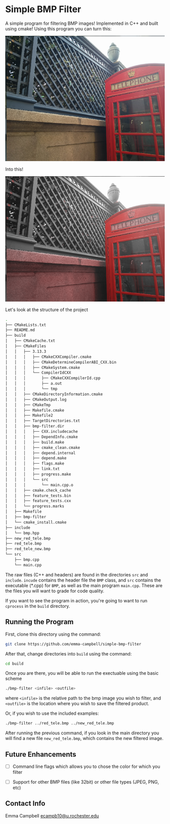 # Simple BMP Filter

A simple program for filtering BMP images! Implemented in C++ and built using cmake! Using this program you
can turn this:

![unfiltered image](https://github.com/emma-campbell/simple-bmp-filter/blob/master/red_tele.bmp)

Into this!

![filtered image](https://github.com/emma-campbell/simple-bmp-filter/blob/master/new_red_tele.bmp)


Let's look at the structure of the project

```bash
.
├── CMakeLists.txt
├── README.md
├── build
│   ├── CMakeCache.txt
│   ├── CMakeFiles
│   │   ├── 3.13.3
│   │   │   ├── CMakeCXXCompiler.cmake
│   │   │   ├── CMakeDetermineCompilerABI_CXX.bin
│   │   │   ├── CMakeSystem.cmake
│   │   │   └── CompilerIdCXX
│   │   │       ├── CMakeCXXCompilerId.cpp
│   │   │       ├── a.out
│   │   │       └── tmp
│   │   ├── CMakeDirectoryInformation.cmake
│   │   ├── CMakeOutput.log
│   │   ├── CMakeTmp
│   │   ├── Makefile.cmake
│   │   ├── Makefile2
│   │   ├── TargetDirectories.txt
│   │   ├── bmp-filter.dir
│   │   │   ├── CXX.includecache
│   │   │   ├── DependInfo.cmake
│   │   │   ├── build.make
│   │   │   ├── cmake_clean.cmake
│   │   │   ├── depend.internal
│   │   │   ├── depend.make
│   │   │   ├── flags.make
│   │   │   ├── link.txt
│   │   │   ├── progress.make
│   │   │   └── src
│   │   │       └── main.cpp.o
│   │   ├── cmake.check_cache
│   │   ├── feature_tests.bin
│   │   ├── feature_tests.cxx
│   │   └── progress.marks
│   ├── Makefile
│   ├── bmp-filter
│   └── cmake_install.cmake
├── include
│   └── bmp.hpp
├── new_red_tele.bmp
├── red_tele.bmp
├── red_tele_new.bmp
└── src
    ├── bmp.cpp
    └── main.cpp
```

The raw files (C++ and headers) are found in the directories `src` and `include`. `incude` contains the header file the `BMP` class, and `src` contains the executable (*.cpp) for `BMP`, as well as the main program `main.cpp`. These are the files you will want to grade for code quality. 

If you want to see the program in action, you're going to want to run `cprocess` in the `build` directory.

## Running the Program

First, clone this directory using the command: 
```bash
git clone https://github.com/emma-campbell/simple-bmp-filter
```

After that, change directories into `build` using the command:
```bash
cd build
```

Once you are there, you will be able to run the exectuable using the basic scheme
```bash
./bmp-filter <infile> <outfile>
```
where `<infile>` is the relative path to the bmp image you wish to filter, and `<outfile>` is the location where you wish to save the filtered product.

Or, if you wish to use the included examples:
```bash
./bmp-filter ../red_tele.bmp ../new_red_tele.bmp
```

After running the previous command, if you look in the main directory you will find a new file `new_red_tele.bmp`, which contains the new filtered image. 


## Future Enhancements

- [ ] Command line flags which allows you to chose the color for which you filter
- [ ] Support for other BMP files (like 32bit) or other file types (JPEG, PNG, etc)


## Contact Info
Emma Campbell
ecampb10@u.rochester.edu